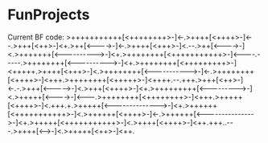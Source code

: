 # FunProjects

Current BF code: >+++++++++++[<++++++++>-]<-.>++++[<++++>-]<--.>+++[<++>-]<+.>++[<---->-]<-.>++++[<+++>-]<.--.>++[<---->-]<.>+++++++[<---------->-]<+.>++++++++[<+++++++++++>-]<----.-----.>++++++++[<---------->-]<+.>++++++++[<+++++++++>-]<+++++.>++++[<+++>-]<.>++++++++[<----------->-]<-.>++++++++[<++++>-]<+++.>++++++++[<+++++>-]<++++.--.+++.>+++[<++>-]<-.-.>+++[<----->-]<.>+++[<++++>-]<+.>+++++++++[<--------->-]<.>+++++[<---->-]<---.>++++++++[<++++++++>-]<+++.>+++++[<++++>-]<.+++.+.>+++++[<-------------->-]<+.>++++++[<+++++++++++>-]<.>++++++[<++++>-]<-.>++++++[<--------------->-]<+.>+++++[<+++++++++++>-]<.>++++[<++++>-]<++.+++..---.>++++[<-->-]<.>+++++[<++>-]<++.
